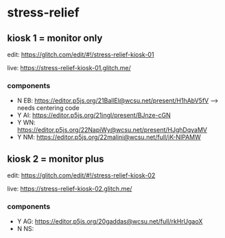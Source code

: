 # stress-relief

## kiosk 1 = monitor only

edit: https://glitch.com/edit/#!/stress-relief-kiosk-01

live: https://stress-relief-kiosk-01.glitch.me/

### components

* N EB: https://editor.p5js.org/21BallEl@wcsu.net/present/H1hAbV5fV  --> needs centering code
* Y AI: https://editor.p5js.org/21ingl/present/BJnze-cGN
* Y WN: https://editor.p5js.org/22NapiWy@wcsu.net/present/HJghDqyaMV
* Y NM: https://editor.p5js.org/22malini@wcsu.net/full/jK-NIPAMW

## kiosk 2 = monitor plus

edit: https://glitch.com/edit/#!/stress-relief-kiosk-02

live: https://stress-relief-kiosk-02.glitch.me/

### components

* Y AG: https://editor.p5js.org/20gaddas@wcsu.net/full/rkHrUgaoX
* N NS: 
